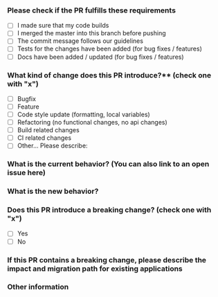 ### Please check if the PR fulfills these requirements
- [ ] I made sure that my code builds
- [ ] I merged the master into this branch before pushing
- [ ] The commit message follows our guidelines
- [ ] Tests for the changes have been added (for bug fixes / features)
- [ ] Docs have been added / updated (for bug fixes / features)

### What kind of change does this PR introduce?** (check one with "x")
- [ ] Bugfix
- [ ] Feature
- [ ] Code style update (formatting, local variables)
- [ ] Refactoring (no functional changes, no api changes)
- [ ] Build related changes
- [ ] CI related changes
- [ ] Other... Please describe:

### What is the current behavior? (You can also link to an open issue here)
<!-- Describe the current behavior or link to a open issue -->

### What is the new behavior?
<!-- Describe the new behavior -->

### Does this PR introduce a breaking change? (check one with "x")
- [ ] Yes
- [ ] No

### If this PR contains a breaking change, please describe the impact and migration path for existing applications

###  Other information
